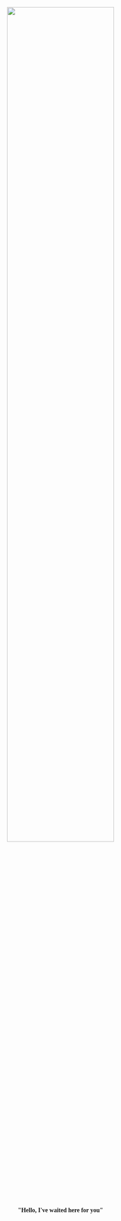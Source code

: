 <p align="center" width="100%">
  <img width="70%" src="https://media1.tenor.com/m/YV1LR_Vx0bIAAAAC/dario-dario-moccia.gif" /><br><br>
  <b align="center" style="font-family:'Coolvetica'">"Hello, I've waited here for you"</b>
</p>
